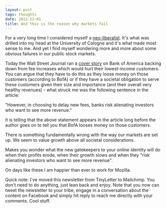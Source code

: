 ```yaml
---
layout: post
tags: thoughts
date: 2012-12-01
title: And this is the reason why markets fail
---
```

For a very long time I considered myself a [neo-liberalist](http://en.wikipedia.org/wiki/Neoliberalism). It's what was drilled into my head at the University of Cologne and it's what made most sense to me. And yet I find myself wondering more and more about some obvious failures in our public stock markets.

Today the Wall Street Journal ran a [cover story](http://online.wsj.com/article/SB10001424127887324020804578151410110949172.html?mod=ITP_pageone_0) on Bank of America backing down from fee increases which would hurt their lowest-income customers. You can argue that they have to do this as they loose money on those customers (according to BofA) or if they have a societal obligation to serve these customers given their size and importance (and their overall very healthy revenues) - what struck me was the following sentence in the article:

"However, in choosing to delay new fees, banks risk alienating investors who want to see more revenue."

It is telling that the above statement appears in the article long before the author goes on to tell you that BofA looses money on those customers.

There is something fundamentally wrong with the way our markets are set up. We seem to value growth above all societal considerations.

Makes you wonder what the new gatekeepers to your online identity will do when their profits erode, when their growth slows and when they "risk alienating investors who want to see more revenue".

On days like these I am happier than ever to work for Mozilla.

Quick note: I've moved this newsletter from TinyLetter to Mailchimp. You don't need to do anything, just lean back and enjoy. Note that you now can tweet the newsletter to your tribe, engage in a conversation about the content on Facebook and simply hit reply to reach me directly with your comments. Cool stuff.